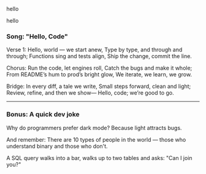 
hello

hello

### Song: "Hello, Code"

Verse 1:
Hello, world — we start anew,
Type by type, and through and through;
Functions sing and tests align,
Ship the change, commit the line.

Chorus:
Run the code, let engines roll,
Catch the bugs and make it whole;
From README’s hum to prod’s bright glow,
We iterate, we learn, we grow.

Bridge:
In every diff, a tale we write,
Small steps forward, clean and light;
Review, refine, and then we show—
Hello, code; we’re good to go.

---

### Bonus: A quick dev joke

Why do programmers prefer dark mode? Because light attracts bugs.

And remember: There are 10 types of people in the world — those who understand binary and those who don't.

A SQL query walks into a bar, walks up to two tables and asks: "Can I join you?"


